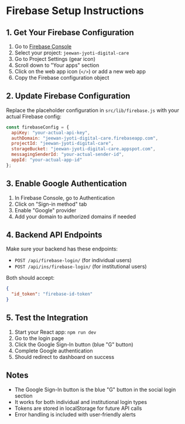# Firebase Setup Instructions

## 1. Get Your Firebase Configuration

1. Go to [Firebase Console](https://console.firebase.google.com/)
2. Select your project: `jeewan-jyoti-digital-care`
3. Go to Project Settings (gear icon)
4. Scroll down to "Your apps" section
5. Click on the web app icon (`</>`) or add a new web app
6. Copy the Firebase configuration object

## 2. Update Firebase Configuration

Replace the placeholder configuration in `src/lib/firebase.js` with your actual Firebase config:

```javascript
const firebaseConfig = {
  apiKey: "your-actual-api-key",
  authDomain: "jeewan-jyoti-digital-care.firebaseapp.com",
  projectId: "jeewan-jyoti-digital-care",
  storageBucket: "jeewan-jyoti-digital-care.appspot.com",
  messagingSenderId: "your-actual-sender-id",
  appId: "your-actual-app-id"
};
```

## 3. Enable Google Authentication

1. In Firebase Console, go to Authentication
2. Click on "Sign-in method" tab
3. Enable "Google" provider
4. Add your domain to authorized domains if needed

## 4. Backend API Endpoints

Make sure your backend has these endpoints:
- `POST /api/firebase-login/` (for individual users)
- `POST /api/ins/firebase-login/` (for institutional users)

Both should accept:
```json
{
  "id_token": "firebase-id-token"
}
```

## 5. Test the Integration

1. Start your React app: `npm run dev`
2. Go to the login page
3. Click the Google Sign-In button (blue "G" button)
4. Complete Google authentication
5. Should redirect to dashboard on success

## Notes

- The Google Sign-In button is the blue "G" button in the social login section
- It works for both individual and institutional login types
- Tokens are stored in localStorage for future API calls
- Error handling is included with user-friendly alerts
